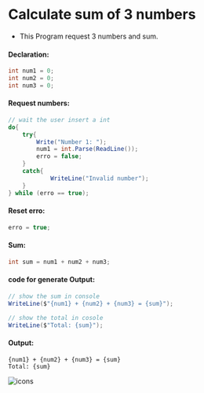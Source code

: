 # Calculate sum of 3 numbers

* This Program request 3 numbers and sum.

#### Declaration:
```c#
int num1 = 0;
int num2 = 0;
int num3 = 0;
```

#### Request numbers:
```c#
// wait the user insert a int
do{
    try{
        Write("Number 1: ");
        num1 = int.Parse(ReadLine());
        erro = false;
    }
    catch{
            WriteLine("Invalid number");
    }
} while (erro == true);
```

#### Reset erro:
```c#
erro = true;
```

#### Sum:
```c#
int sum = num1 + num2 + num3;
```

#### code for generate Output:
```c#
// show the sum in console
WriteLine($"{num1} + {num2} + {num3} = {sum}");

// show the total in cosole
WriteLine($"Total: {sum}");
```
#### Output:
```
{num1} + {num2} + {num3} = {sum}
Total: {sum}
```


![icons](https://skills.thijs.gg/icons?i=c,&theme=light)